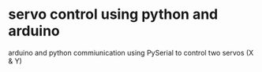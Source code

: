 # servo control using python and arduino
arduino and python commiunication using PySerial to control two servos (X &amp; Y)

